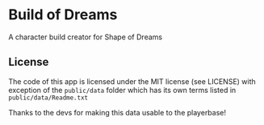 # Build of Dreams

A character build creator for Shape of Dreams

## License

The code of this app is licensed under the MIT license (see LICENSE) with exception
of the `public/data` folder which has its own terms listed in `public/data/Readme.txt`

Thanks to the devs for making this data usable to the playerbase!
